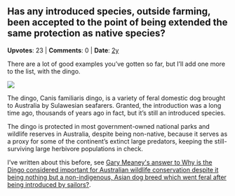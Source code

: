 ## Has any introduced species, outside farming, been accepted to the point of being extended the same protection as native species?
    
**Upvotes**: 23 | **Comments**: 0 | **Date**: [2y](https://www.quora.com/Has-any-introduced-species-outside-farming-been-accepted-to-the-point-of-being-extended-the-same-protection-as-native-species/answer/Gary-Meaney)

There are a lot of good examples you’ve gotten so far, but I’ll add one more to the list, with the dingo.

![](https://qph.fs.quoracdn.net/main-qimg-af854d742eca1b64e093ad286b06f5ed-lq)

The dingo, Canis familiaris dingo, is a variety of feral domestic dog brought to Australia by Sulawesian seafarers. Granted, the introduction was a long time ago, thousands of years ago in fact, but it’s still an introduced species.

The dingo is protected in most government-owned national parks and wildlife reserves in Australia, despite being non-native, because it serves as a proxy for some of the continent’s extinct large predators, keeping the still-surviving large herbivore populations in check.

I’ve written about this before, see [Gary Meaney's answer to Why is the Dingo considered important for Australian wildlife conservation despite it being nothing but a non-indigenous, Asian dog breed which went feral after being introduced by sailors?](https://www.quora.com/Why-is-the-Dingo-considered-important-for-Australian-wildlife-conservation-despite-it-being-nothing-but-a-non-indigenous-Asian-dog-breed-which-went-feral-after-being-introduced-by-sailors/answer/Gary-Meaney "www.quora.com").

